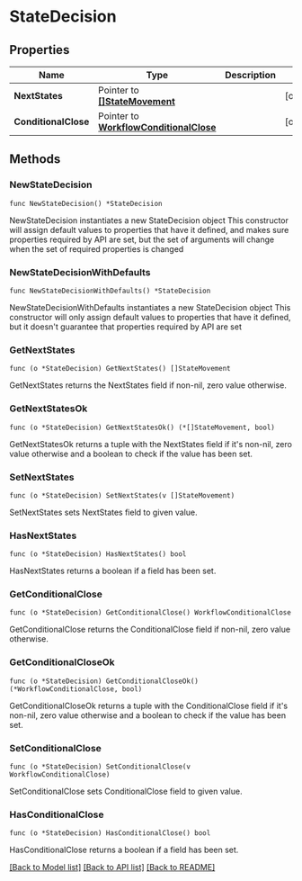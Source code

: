 # StateDecision

## Properties

Name | Type | Description | Notes
------------ | ------------- | ------------- | -------------
**NextStates** | Pointer to [**[]StateMovement**](StateMovement.md) |  | [optional] 
**ConditionalClose** | Pointer to [**WorkflowConditionalClose**](WorkflowConditionalClose.md) |  | [optional] 

## Methods

### NewStateDecision

`func NewStateDecision() *StateDecision`

NewStateDecision instantiates a new StateDecision object
This constructor will assign default values to properties that have it defined,
and makes sure properties required by API are set, but the set of arguments
will change when the set of required properties is changed

### NewStateDecisionWithDefaults

`func NewStateDecisionWithDefaults() *StateDecision`

NewStateDecisionWithDefaults instantiates a new StateDecision object
This constructor will only assign default values to properties that have it defined,
but it doesn't guarantee that properties required by API are set

### GetNextStates

`func (o *StateDecision) GetNextStates() []StateMovement`

GetNextStates returns the NextStates field if non-nil, zero value otherwise.

### GetNextStatesOk

`func (o *StateDecision) GetNextStatesOk() (*[]StateMovement, bool)`

GetNextStatesOk returns a tuple with the NextStates field if it's non-nil, zero value otherwise
and a boolean to check if the value has been set.

### SetNextStates

`func (o *StateDecision) SetNextStates(v []StateMovement)`

SetNextStates sets NextStates field to given value.

### HasNextStates

`func (o *StateDecision) HasNextStates() bool`

HasNextStates returns a boolean if a field has been set.

### GetConditionalClose

`func (o *StateDecision) GetConditionalClose() WorkflowConditionalClose`

GetConditionalClose returns the ConditionalClose field if non-nil, zero value otherwise.

### GetConditionalCloseOk

`func (o *StateDecision) GetConditionalCloseOk() (*WorkflowConditionalClose, bool)`

GetConditionalCloseOk returns a tuple with the ConditionalClose field if it's non-nil, zero value otherwise
and a boolean to check if the value has been set.

### SetConditionalClose

`func (o *StateDecision) SetConditionalClose(v WorkflowConditionalClose)`

SetConditionalClose sets ConditionalClose field to given value.

### HasConditionalClose

`func (o *StateDecision) HasConditionalClose() bool`

HasConditionalClose returns a boolean if a field has been set.


[[Back to Model list]](../README.md#documentation-for-models) [[Back to API list]](../README.md#documentation-for-api-endpoints) [[Back to README]](../README.md)


